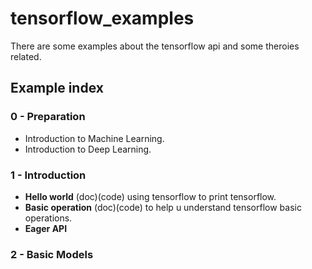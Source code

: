 # tensorflow_examples
There are some examples about the tensorflow api and some theroies related.
## Example index
### 0 - Preparation
- Introduction to Machine Learning.
- Introduction to Deep Learning.
### 1 - Introduction
- <strong>Hello world</strong> (doc)(code) using tensorflow to print tensorflow.
- <strong>Basic operation</strong> (doc)(code) to help u understand tensorflow basic operations.
- <strong>Eager API </strong>
### 2 - Basic Models


